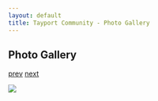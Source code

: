 ```yaml
---
layout: default
title: Tayport Community - Photo Gallery
---
```

## Photo Gallery

[prev](http://tayport.org.uk/photo/154) [next](http://tayport.org.uk/photo/156)

![ ](http://tayport.org.uk/media/155.jpg " ")

